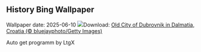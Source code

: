## History Bing Wallpaper
Wallpaper date: 2025-06-10
![](https://www.bing.com/th?id=OHR.DubrovnikTwilight_EN-US9005720216_UHD.jpg&w=1000)Download: [Old City of Dubrovnik in Dalmatia, Croatia (© bluejayphoto/Getty Images)](https://www.bing.com/th?id=OHR.DubrovnikTwilight_EN-US9005720216_UHD.jpg)

Auto get programm by LtgX
